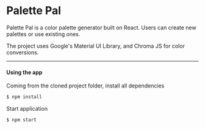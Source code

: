 # Palette Pal

Palette Pal is a color palette generator built on React. Users can create new palettes or use existing ones.

The project uses Google's Material UI Library, and Chroma JS for color conversions.
___
#### Using the app
Coming from the cloned project folder, install all dependencies

```sh
$ npm install
```
Start application
```sh
$ npm start
```
